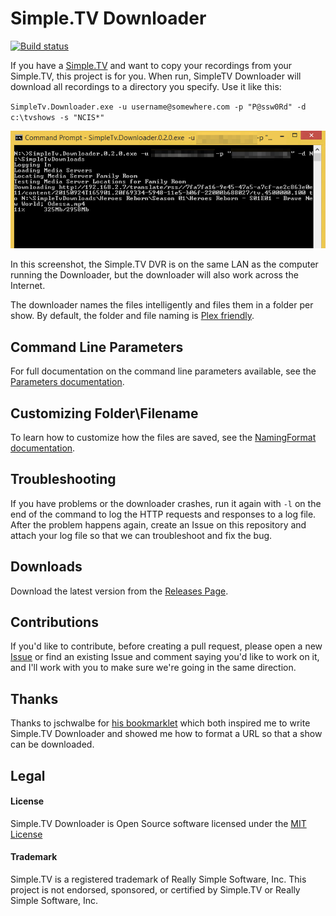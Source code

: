 # Simple.TV Downloader

[![Build status](https://ci.appveyor.com/api/projects/status/pfwj1adp499h6yco?svg=true)](https://ci.appveyor.com/project/codethug/simpletv)

If you have a [Simple.TV](https:/www.simple.tv) and want to copy your recordings from your Simple.TV, this project
is for you.  When run, SimpleTV Downloader will download all recordings to a directory you specify.  Use it like this:

`SimpleTv.Downloader.exe -u username@somewhere.com -p "P@ssw0Rd" -d c:\tvshows -s "NCIS*"`

![Screenshot of a windows console running Simple.TV Downloader](Screenshots/Downloader-0.2.0.png "SimpleTV Downloader in Action")

In this screenshot, the Simple.TV DVR is on the same LAN as the computer running the Downloader, but the downloader will also work across the Internet.

The downloader names the files intelligently and files them in a folder per show.  By default, the folder and file naming is [Plex friendly](https://support.plex.tv/hc/en-us/articles/200220687-Naming-Series-Season-Based-TV-Shows).

## Command Line Parameters

For full documentation on the command line parameters available, see the [Parameters documentation](doc/Parameters.md).

## Customizing Folder\\Filename

To learn how to customize how the files are saved, see the [NamingFormat documentation](doc/NamingFormat.md).

## Troubleshooting

If you have problems or the downloader crashes, run it again with `-l` on the end of the command to log the HTTP requests and responses to a log file.  After the problem happens again, create an Issue on this repository and attach your log file so that we can troubleshoot and fix the bug.

## Downloads

Download the latest version from the [Releases Page](https://github.com/codethug/SimpleTv/releases).

## Contributions

If you'd like to contribute, before creating a pull request, please open a new [Issue](https://github.com/codethug/SimpleTv/issues) or find an existing Issue and comment saying you'd like to work on it, and I'll work with you to make sure we're going in the same direction.

## Thanks

Thanks to jschwalbe for [his bookmarklet](http://community.simple.tv/index.php?/topic/953-download-video-files-with-this-new-bookmarklet) which both inspired me to write Simple.TV Downloader and showed me how to format a URL so that a show can be downloaded.

## Legal

#### License

Simple.TV Downloader is Open Source software licensed under the [MIT License](LICENSE)

#### Trademark

Simple.TV is a registered trademark of Really Simple Software, Inc.  This project is not endorsed, sponsored, or certified by Simple.TV or Really Simple Software, Inc.
